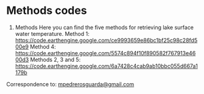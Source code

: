# Methods codes

1. Methods
Here you can find the five methods for retrieving lake surface water temperature.
Method 1: https://code.earthengine.google.com/ce9993659e86bc1bf25c98c28fd500e9
Method 4: https://code.earthengine.google.com/5574c894f10f890582f767913e4600d3
Methods 2, 3 and 5: https://code.earthengine.google.com/6a7428c4cab9ab10bbc055d667a1179b



Correspondence to: mpedrerosguarda@gmail.com

